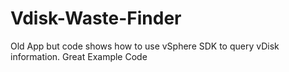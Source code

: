 # Vdisk-Waste-Finder
Old App but code shows how to use vSphere SDK to query vDisk information. Great Example Code
